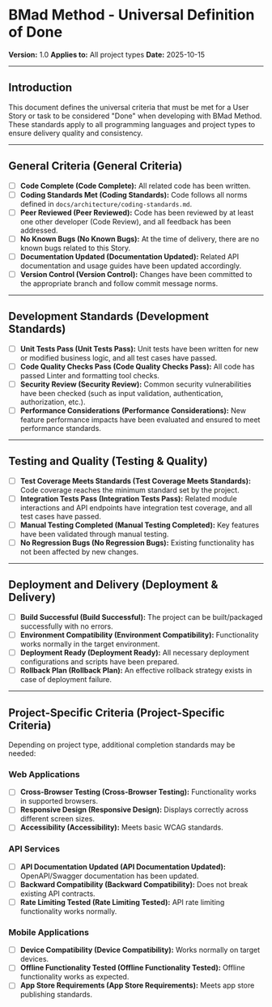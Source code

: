 # BMad Method - Universal Definition of Done

**Version:** 1.0
**Applies to:** All project types
**Date:** 2025-10-15

---

## Introduction

This document defines the universal criteria that must be met for a User Story or task to be considered "Done" when developing with BMad Method. These standards apply to all programming languages and project types to ensure delivery quality and consistency.

---

## General Criteria (General Criteria)

- [ ] **Code Complete (Code Complete):** All related code has been written.
- [ ] **Coding Standards Met (Coding Standards):** Code follows all norms defined in `docs/architecture/coding-standards.md`.
- [ ] **Peer Reviewed (Peer Reviewed):** Code has been reviewed by at least one other developer (Code Review), and all feedback has been addressed.
- [ ] **No Known Bugs (No Known Bugs):** At the time of delivery, there are no known bugs related to this Story.
- [ ] **Documentation Updated (Documentation Updated):** Related API documentation and usage guides have been updated accordingly.
- [ ] **Version Control (Version Control):** Changes have been committed to the appropriate branch and follow commit message norms.

---

## Development Standards (Development Standards)

- [ ] **Unit Tests Pass (Unit Tests Pass):** Unit tests have been written for new or modified business logic, and all test cases have passed.
- [ ] **Code Quality Checks Pass (Code Quality Checks Pass):** All code has passed Linter and formatting tool checks.
- [ ] **Security Review (Security Review):** Common security vulnerabilities have been checked (such as input validation, authentication, authorization, etc.).
- [ ] **Performance Considerations (Performance Considerations):** New feature performance impacts have been evaluated and ensured to meet performance standards.

---

## Testing and Quality (Testing & Quality)

- [ ] **Test Coverage Meets Standards (Test Coverage Meets Standards):** Code coverage reaches the minimum standard set by the project.
- [ ] **Integration Tests Pass (Integration Tests Pass):** Related module interactions and API endpoints have integration test coverage, and all test cases have passed.
- [ ] **Manual Testing Completed (Manual Testing Completed):** Key features have been validated through manual testing.
- [ ] **No Regression Bugs (No Regression Bugs):** Existing functionality has not been affected by new changes.

---

## Deployment and Delivery (Deployment & Delivery)

- [ ] **Build Successful (Build Successful):** The project can be built/packaged successfully with no errors.
- [ ] **Environment Compatibility (Environment Compatibility):** Functionality works normally in the target environment.
- [ ] **Deployment Ready (Deployment Ready):** All necessary deployment configurations and scripts have been prepared.
- [ ] **Rollback Plan (Rollback Plan):** An effective rollback strategy exists in case of deployment failure.

---

## Project-Specific Criteria (Project-Specific Criteria)

Depending on project type, additional completion standards may be needed:

### Web Applications
- [ ] **Cross-Browser Testing (Cross-Browser Testing):** Functionality works in supported browsers.
- [ ] **Responsive Design (Responsive Design):** Displays correctly across different screen sizes.
- [ ] **Accessibility (Accessibility):** Meets basic WCAG standards.

### API Services
- [ ] **API Documentation Updated (API Documentation Updated):** OpenAPI/Swagger documentation has been updated.
- [ ] **Backward Compatibility (Backward Compatibility):** Does not break existing API contracts.
- [ ] **Rate Limiting Tested (Rate Limiting Tested):** API rate limiting functionality works normally.

### Mobile Applications
- [ ] **Device Compatibility (Device Compatibility):** Works normally on target devices.
- [ ] **Offline Functionality Tested (Offline Functionality Tested):** Offline functionality works as expected.
- [ ] **App Store Requirements (App Store Requirements):** Meets app store publishing standards.